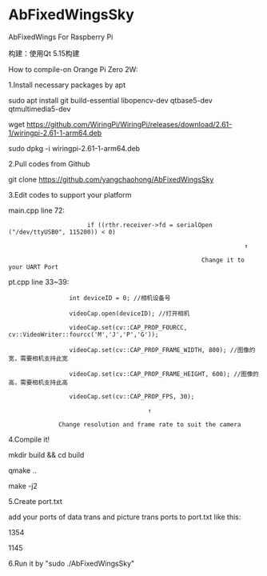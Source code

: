 # AbFixedWingsSky
AbFixedWings For Raspberry Pi

构建：使用Qt 5.15构建

How to compile-on Orange Pi Zero 2W:

1.Install necessary packages by apt

  sudo apt install git build-essential libopencv-dev qtbase5-dev qtmultimedia5-dev

  wget https://github.com/WiringPi/WiringPi/releases/download/2.61-1/wiringpi-2.61-1-arm64.deb

  sudo dpkg -i wiringpi-2.61-1-arm64.deb

2.Pull codes from Github

  git clone https://github.com/yangchaohong/AbFixedWingsSky

3.Edit codes to support your platform

  main.cpp line 72:    
  
                          if ((rthr.receiver->fd = serialOpen ("/dev/ttyUSB0", 115200)) < 0)
  
                                                                      ↑
                                                                      
                                                          Change it to your UART Port

  pt.cpp line 33~39: 
  
                     int deviceID = 0; //相机设备号

                     videoCap.open(deviceID); //打开相机
    
                     videoCap.set(cv::CAP_PROP_FOURCC, cv::VideoWriter::fourcc('M','J','P','G'));
    
                     videoCap.set(cv::CAP_PROP_FRAME_WIDTH, 800); //图像的宽，需要相机支持此宽
    
                     videoCap.set(cv::CAP_PROP_FRAME_HEIGHT, 600); //图像的高，需要相机支持此高
    
                     videoCap.set(cv::CAP_PROP_FPS, 30);

                                           ↑

                  Change resolution and frame rate to suit the camera

4.Compile it!

  mkdir build && cd build

  qmake ..
  
  make -j2

5.Create port.txt

  add your ports of data trans and picture trans ports to port.txt like this:

  1354

  1145

6.Run it by "sudo ./AbFixedWingsSky"
